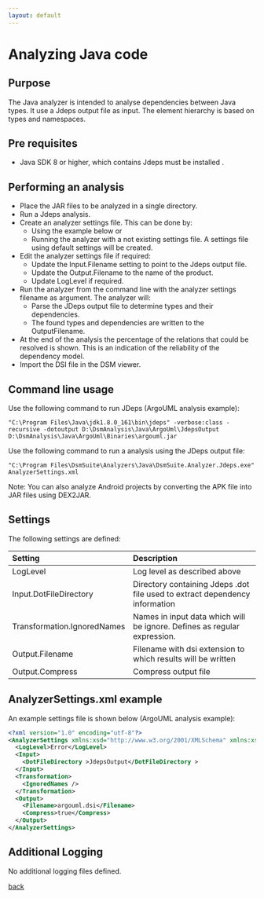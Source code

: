 ```yaml
---
layout: default
---
```


# Analyzing Java code

## Purpose

The Java analyzer is intended to analyse dependencies between Java types. It use a Jdeps output file as input.
The element hierarchy is based on types and namespaces.

## Pre requisites
* Java SDK 8 or higher, which contains Jdeps must be installed .

## Performing an analysis

* Place the JAR files to be analyzed in a single directory.
* Run a Jdeps analysis.
* Create an analyzer settings file. This can be done by: 
    * Using the example below or 
	* Running the analyzer with a not existing settings file. A settings file using default settings will be created.
* Edit the analyzer settings file if required:
    * Update the Input.Filename setting to point to the Jdeps output file.
	* Update the Output.Filename to the name of the product.
	* Update LogLevel if required.
* Run the analyzer from the command line with the analyzer settings filename as argument. The analyzer will:
    * Parse the JDeps output file to determine types and their dependencies.
	* The found types and dependencies are written to the OutputFilename.
* At the end of the analysis the percentage of the relations that could be resolved is shown. This is an indication of the reliability of the dependency model.
* Import the DSI file in the DSM viewer.

## Command line usage 

Use the following command to run JDeps (ArgoUML analysis example):

```
"C:\Program Files\Java\jdk1.8.0_161\bin\jdeps" -verbose:class -recursive -dotoutput D:\DsmAnalysis\Java\ArgoUml\JdepsOutput D:\DsmAnalysis\Java\ArgoUml\Binaries\argouml.jar 
```

Use the following command to run a analysis using the JDeps output file:

```
"C:\Program Files\DsmSuite\Analyzers\Java\DsmSuite.Analyzer.Jdeps.exe" AnalyzerSettings.xml
```

Note: You can also analyze Android projects by converting the APK file into JAR files using DEX2JAR.

## Settings

The following settings are defined:

| Setting                                    | Description                                                                  | 
|:-------------------------------------------|:-----------------------------------------------------------------------------|
| LogLevel                                   | Log level as described above                                                 |
| Input.DotFileDirectory                     | Directory containing Jdeps .dot file used to extract dependency information  | 
| Transformation.IgnoredNames                | Names in input data which will be ignore. Defines as regular expression.     |     
| Output.Filename                            | Filename with dsi extension to which results will be written                 |
| Output.Compress                            | Compress output file                                                         |

## AnalyzerSettings.xml example 

An example settings file is shown below  (ArgoUML analysis example):

```xml
<?xml version="1.0" encoding="utf-8"?>
<AnalyzerSettings xmlns:xsd="http://www.w3.org/2001/XMLSchema" xmlns:xsi="http://www.w3.org/2001/XMLSchema-instance">
  <LogLevel>Error</LogLevel>
  <Input>
    <DotFileDirectory >JdepsOutput</DotFileDirectory >
  </Input>
  <Transformation>
    <IgnoredNames />
  </Transformation>
  <Output>
    <Filename>argouml.dsi</Filename>
    <Compress>true</Compress>
  </Output>
</AnalyzerSettings>
```

## Additional Logging

No additional logging files defined.

[back](user_guide)
